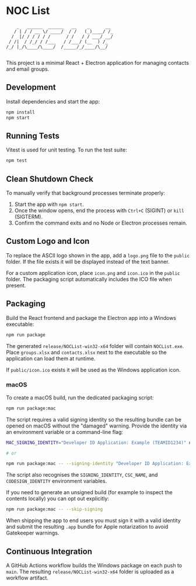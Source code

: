 # NOC List

```
    _   ______  ______   __    _      __ 
   / | / / __ \/ ____/  / /   (_)____/ /_
  /  |/ / / / / /      / /   / / ___/ __/
 / /|  / /_/ / /___   / /___/ (__  ) /_  
/_/ |_/\____/\____/  /_____/_/____/\__/  
                                         
```

This project is a minimal React + Electron application for managing contacts and email groups.

## Development

Install dependencies and start the app:

```bash
npm install
npm start
```

## Running Tests

Vitest is used for unit testing. To run the test suite:

```bash
npm test
```

## Clean Shutdown Check

To manually verify that background processes terminate properly:

1. Start the app with `npm start`.
2. Once the window opens, end the process with `Ctrl+C` (SIGINT) or `kill` (SIGTERM).
3. Confirm the command exits and no Node or Electron processes remain.

## Custom Logo and Icon

To replace the ASCII logo shown in the app, add a `logo.png` file to the
`public` folder. If the file exists it will be displayed instead of the
text banner.

For a custom application icon, place `icon.png` and `icon.ico` in the
`public` folder. The packaging script automatically includes the
ICO file when present.

## Packaging

Build the React frontend and package the Electron app into a Windows executable:

```bash
npm run package
```

The generated `release/NOCList-win32-x64` folder will contain `NOCList.exe`. Place
`groups.xlsx` and `contacts.xlsx` next to the executable so the application can
load them at runtime.

If `public/icon.ico` exists it will be used as the Windows
application icon.

### macOS

To create a macOS build, run the dedicated packaging script:

```bash
npm run package:mac
```

The script requires a valid signing identity so the resulting bundle can
be opened on macOS without the "damaged" warning. Provide the identity
via an environment variable or a command-line flag:

```bash
MAC_SIGNING_IDENTITY="Developer ID Application: Example (TEAMID1234)" npm run package:mac

# or

npm run package:mac -- --signing-identity "Developer ID Application: Example (TEAMID1234)"
```

The script also recognises the `SIGNING_IDENTITY`, `CSC_NAME`, and
`CODESIGN_IDENTITY` environment variables.

If you need to generate an unsigned build (for example to inspect the
contents locally) you can opt out explicitly:

```bash
npm run package:mac -- --skip-signing
```

When shipping the app to end users you must sign it with a valid
identity and submit the resulting `.app` bundle for Apple notarization
to avoid Gatekeeper warnings.

## Continuous Integration

A GitHub Actions workflow builds the Windows package on each push to `main`.
The resulting `release/NOCList-win32-x64` folder is uploaded as a workflow artifact.

